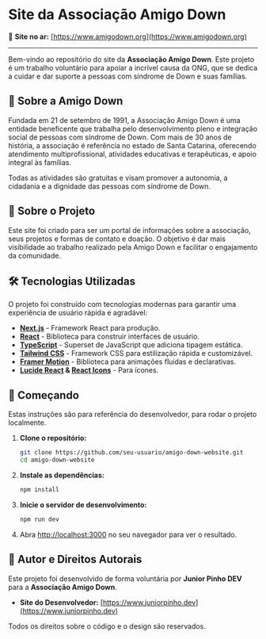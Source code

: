 # Site da Associação Amigo Down

🔗 **Site no ar:** [https://www.amigodown.org](https://www.amigodown.org)

---

Bem-vindo ao repositório do site da **Associação Amigo Down**. Este projeto é um trabalho voluntário para apoiar a incrível causa da ONG, que se dedica a cuidar e dar suporte a pessoas com síndrome de Down e suas famílias.

## 💙 Sobre a Amigo Down

Fundada em 21 de setembro de 1991, a Associação Amigo Down é uma entidade beneficente que trabalha pelo desenvolvimento pleno e integração social de pessoas com síndrome de Down. Com mais de 30 anos de história, a associação é referência no estado de Santa Catarina, oferecendo atendimento multiprofissional, atividades educativas e terapêuticas, e apoio integral às famílias.

Todas as atividades são gratuitas e visam promover a autonomia, a cidadania e a dignidade das pessoas com síndrome de Down.

## 🚀 Sobre o Projeto

Este site foi criado para ser um portal de informações sobre a associação, seus projetos e formas de contato e doação. O objetivo é dar mais visibilidade ao trabalho realizado pela Amigo Down e facilitar o engajamento da comunidade.

## 🛠️ Tecnologias Utilizadas

O projeto foi construído com tecnologias modernas para garantir uma experiência de usuário rápida e agradável:

*   **[Next.js](https://nextjs.org/)** - Framework React para produção.
*   **[React](https://react.dev/)** - Biblioteca para construir interfaces de usuário.
*   **[TypeScript](https://www.typescriptlang.org/)** - Superset de JavaScript que adiciona tipagem estática.
*   **[Tailwind CSS](https://tailwindcss.com/)** - Framework CSS para estilização rápida e customizável.
*   **[Framer Motion](https://www.framer.com/motion/)** - Biblioteca para animações fluidas e declarativas.
*   **[Lucide React](https://lucide.dev/) & [React Icons](https://react-icons.github.io/react-icons/)** - Para ícones.

## 🏁 Começando

Estas instruções são para referência do desenvolvedor, para rodar o projeto localmente.

1.  **Clone o repositório:**
    ```bash
    git clone https://github.com/seu-usuario/amigo-down-website.git
    cd amigo-down-website
    ```

2.  **Instale as dependências:**
    ```bash
    npm install
    ```

3.  **Inicie o servidor de desenvolvimento:**
    ```bash
    npm run dev
    ```

4.  Abra [http://localhost:3000](http://localhost:3000) no seu navegador para ver o resultado.

## 📄 Autor e Direitos Autorais

Este projeto foi desenvolvido de forma voluntária por **Junior Pinho DEV** para a **Associação Amigo Down**.

*   **Site do Desenvolvedor:** [https://www.juniorpinho.dev](https://www.juniorpinho.dev)

Todos os direitos sobre o código e o design são reservados.